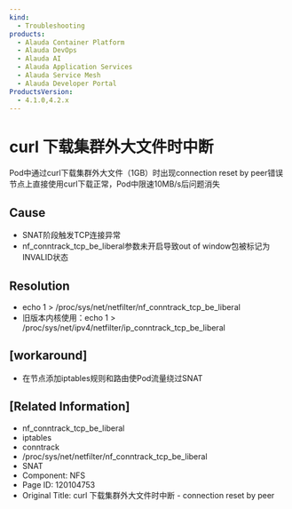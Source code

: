 ```yaml
---
kind:
  - Troubleshooting
products:
  - Alauda Container Platform
  - Alauda DevOps
  - Alauda AI
  - Alauda Application Services
  - Alauda Service Mesh
  - Alauda Developer Portal
ProductsVersion:
  - 4.1.0,4.2.x
---
```

<!-- A type of document that involves encountering a fault, diagnosing it, performing root cause analysis, and providing solutions. -->

# curl 下载集群外大文件时中断

Pod中通过curl下载集群外大文件（1GB）时出现connection reset by peer错误 节点上直接使用curl下载正常，Pod中限速10MB/s后问题消失

## Cause
- SNAT阶段触发TCP连接异常
- nf_conntrack_tcp_be_liberal参数未开启导致out of window包被标记为INVALID状态

## Resolution
- echo 1 > /proc/sys/net/netfilter/nf_conntrack_tcp_be_liberal
- 旧版本内核使用：echo 1 > /proc/sys/net/ipv4/netfilter/ip_conntrack_tcp_be_liberal

## [workaround]
- 在节点添加iptables规则和路由使Pod流量绕过SNAT

## [Related Information]
- nf_conntrack_tcp_be_liberal
- iptables
- conntrack
- /proc/sys/net/netfilter/nf_conntrack_tcp_be_liberal
- SNAT
- Component: NFS
- Page ID: 120104753
- Original Title: curl 下载集群外大文件时中断 - connection reset by peer

